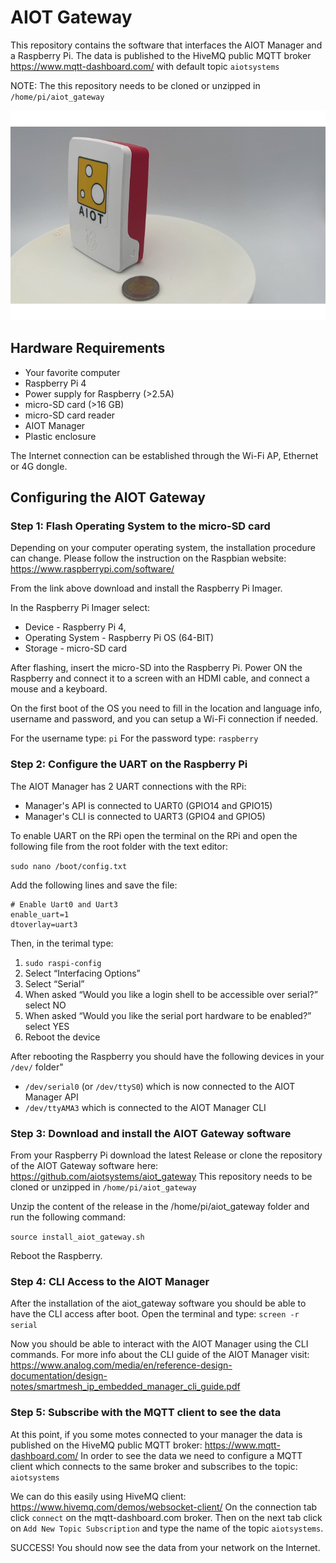 # AIOT Gateway

This repository contains the software that interfaces the AIOT Manager and a Raspberry Pi.
The data is published to the HiveMQ public MQTT broker https://www.mqtt-dashboard.com/ with default topic `aiotsystems`

NOTE: The this repository needs to be cloned or unzipped in `/home/pi/aiot_gateway`

![](static/aiot_gateway.gif)

## Hardware Requirements

- Your favorite computer
- Raspberry Pi 4 
- Power supply for Raspberry (>2.5A)
- micro-SD card (>16 GB)
- micro-SD card reader
- AIOT Manager
- Plastic enclosure

The Internet connection can be established through the Wi-Fi AP, Ethernet or 4G dongle.

## Configuring the AIOT Gateway

### Step 1: Flash Operating System to the micro-SD card

Depending on your computer operating system, the installation procedure can change. 
Please follow the instruction on the Raspbian website: https://www.raspberrypi.com/software/

From the link above download and install the Raspberry Pi Imager.

In the Raspberry Pi Imager select:
- Device           - Raspberry Pi 4,  
- Operating System - Raspberry Pi OS (64-BIT)
- Storage          - micro-SD card

After flashing, insert the micro-SD into the Raspberry Pi. 
Power ON the Raspberry and connect it to a screen with an HDMI cable, and connect a mouse and a keyboard.

On the first boot of the OS you need to fill in the location and language info, username and password, and you can setup a Wi-Fi connection if needed.

For the username type: `pi`
For the password type: `raspberry`

### Step 2: Configure the UART on the Raspberry Pi

The AIOT Manager has 2 UART connections with the RPi:
- Manager's API is connected to UART0 (GPIO14 and GPIO15)
- Manager's CLI is connected to UART3 (GPIO4 and GPIO5)

To enable UART on the RPi open the terminal on the RPi and open the following file from the root folder with the text editor:

`sudo nano /boot/config.txt`

Add the following lines and save the file:

```
# Enable Uart0 and Uart3
enable_uart=1
dtoverlay=uart3
```

Then, in the terimal type:
1. `sudo raspi-config`
2. Select “Interfacing Options”
3. Select “Serial”
4. When asked “Would you like a login shell to be accessible over serial?” select NO
5. When asked “Would you like the serial port hardware to be enabled?” select YES
6. Reboot the device

After rebooting the Raspberry you should have the following devices in your `/dev/` folder"

- `/dev/serial0` (or `/dev/ttyS0`) which is now connected to the AIOT Manager API
- `/dev/ttyAMA3` which is connected to the AIOT Manager CLI

### Step 3: Download and install the AIOT Gateway software 

From your Raspberry Pi download the latest Release or clone the repository of the AIOT Gateway software here: https://github.com/aiotsystems/aiot_gateway
This repository needs to be cloned or unzipped in `/home/pi/aiot_gateway`

Unzip the content of the release in the /home/pi/aiot_gateway folder and run the following command:

`source install_aiot_gateway.sh`

Reboot the Raspberry.

### Step 4: CLI Access to the AIOT Manager

After the installation of the aiot_gateway software you should be able to have the CLI access after boot.
Open the terminal and type: `screen -r serial`

Now you should be able to interact with the AIOT Manager using the CLI commands.
For more info about the CLI guide of the AIOT Manager visit: https://www.analog.com/media/en/reference-design-documentation/design-notes/smartmesh_ip_embedded_manager_cli_guide.pdf

### Step 5: Subscribe with the MQTT client to see the data

At this point, if you some motes connected to your manager the data is published on the HiveMQ public MQTT broker: https://www.mqtt-dashboard.com/
In order to see the data we need to configure a MQTT client which connects to the same broker and subscribes to the topic: `aiotsystems`

We can do this easily using HiveMQ client: https://www.hivemq.com/demos/websocket-client/
On the connection tab click `connect` on the mqtt-dashboard.com broker.
Then on the next tab click on `Add New Topic Subscription` and type the name of the topic `aiotsystems`.

SUCCESS! You should now see the data from your network on the Internet.
